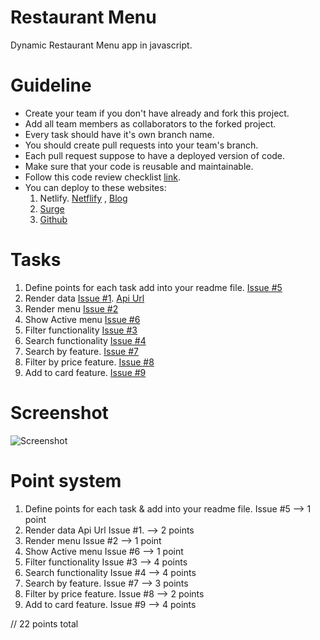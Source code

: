 # Restaurant Menu

Dynamic Restaurant Menu app in javascript.

# Guideline

- Create your team if you don't have already and fork this project.
- Add all team members as collaborators to the forked project.
- Every task should have it's own branch name.
- You should create pull requests into your team's branch.
- Each pull request suppose to have a deployed version of code.
- Make sure that your code is reusable and maintainable.
- Follow this code review checklist [link](https://gist.github.com/maratgaip/6182ca1c1d9ec3614e912b7165338570).
- You can deploy to these websites:
  1. Netlify. [Netflify](https://www.netlify.com/) , [Blog](https://www.netlify.com/blog/2016/09/29/a-step-by-step-guide-deploying-on-netlify/)
  2. [Surge](https://surge.sh/)
  3. [Github](https://pages.github.com/)

# Tasks

1. Define points for each task add into your readme file. [Issue #5](https://github.com/seytechschool/restaurant-menu/issues/5)
2. Render data [Issue #1](https://github.com/seytechschool/restaurant-menu/issues/1). [Api Url](https://gist.githubusercontent.com/maratgaip/44060c688fcf5f2b7b3985a6d15fdb1d/raw/e93c3dce0826d08c8c6e779cb5e6d9512c8fdced/restaurant-menu.json)
3. Render menu [Issue #2](https://github.com/seytechschool/restaurant-menu/issues/2)
4. Show Active menu [Issue #6](https://github.com/seytechschool/restaurant-menu/issues/6)
5. Filter functionality [Issue #3](https://github.com/seytechschool/restaurant-menu/issues/3)
6. Search functionality [Issue #4](https://github.com/seytechschool/restaurant-menu/issues/4)
7. Search by feature. [Issue #7](https://github.com/seytechschool/restaurant-menu/issues/7)
8. Filter by price feature. [Issue #8](https://github.com/seytechschool/restaurant-menu/issues/8)
9. Add to card feature. [Issue #9](https://github.com/seytechschool/restaurant-menu/issues/9)

# Screenshot

![Screenshot](./images/screenshot.png)


# Point system
1. Define points for each task & add into your readme file. Issue #5 --> 1 point
2. Render data Api Url Issue #1.  --> 2 points
3. Render menu Issue #2 --> 1 point
4. Show Active menu Issue #6 --> 1 point
5. Filter functionality Issue #3 --> 4 points
6. Search functionality Issue #4 --> 4 points
7. Search by feature. Issue #7 --> 3 points
8. Filter by price feature. Issue #8 --> 2 points
9. Add to card feature. Issue #9 --> 4 points

// 22 points total